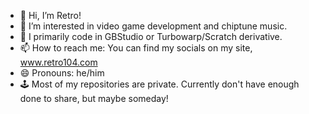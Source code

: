 - 👋 Hi, I’m Retro!
- 👀 I’m interested in video game development and chiptune music.
- 🌱 I primarily code in GBStudio or Turbowarp/Scratch derivative. 
- 📫 How to reach me: You can find my socials on my site, www.retro104.com
- 😄 Pronouns: he/him
- 🕹️ Most of my repositories are private. Currently don't have enough done to share, but maybe someday!
<!---
TheRetroKid/TheRetroKid is a ✨ special ✨ repository because its `README.md` (this file) appears on your GitHub profile.
You can click the Preview link to take a look at your changes.
--->
